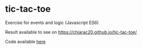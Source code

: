 # tic-tac-toe

Exercise for events and logic (Javascript ES6)

Result available to see on https://chiarac20.github.io/tic-tac-toe/

Code available [here](https://github.com/chiarac20/tic-tac-toe/)

